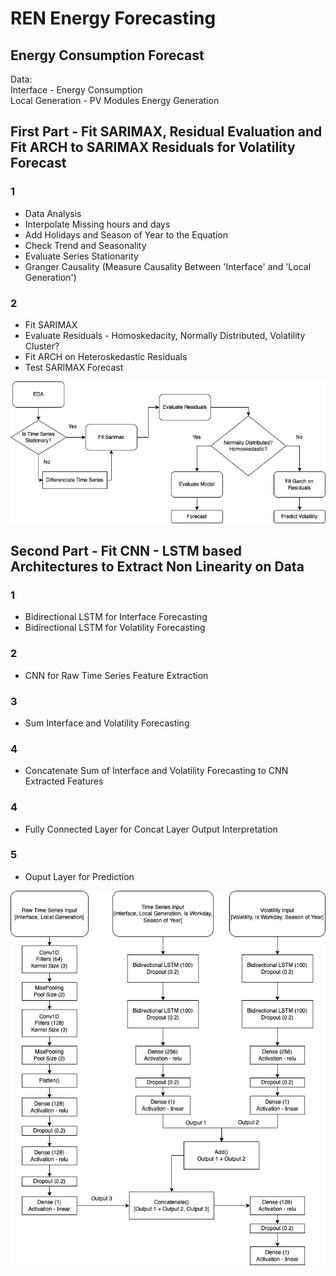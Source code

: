 # REN Energy Forecasting
## Energy Consumption Forecast

Data:  
Interface - Energy Consumption  
Local Generation - PV Modules Energy Generation

## First Part - Fit SARIMAX, Residual Evaluation and  Fit ARCH to SARIMAX Residuals for Volatility Forecast
### 1
- Data Analysis
- Interpolate Missing hours and days
- Add Holidays and Season of Year to the Equation
- Check Trend and Seasonality
- Evaluate Series Stationarity
- Granger Causality (Measure Causality Between 'Interface' and 'Local Generation')

### 2
- Fit SARIMAX
- Evaluate Residuals - Homoskedacity, Normally Distributed, Volatility Cluster?
- Fit ARCH on Heteroskedastic Residuals
- Test SARIMAX Forecast

![Alt text](images/workflow_ts.png?raw=true "Time Series Workflow")

## Second Part - Fit CNN - LSTM based Architectures to Extract Non Linearity on Data
### 1
- Bidirectional LSTM for Interface Forecasting
- Bidirectional LSTM for Volatility Forecasting

### 2
- CNN for Raw Time Series Feature Extraction

### 3
- Sum Interface and Volatility Forecasting

### 4
- Concatenate Sum of Interface and Volatility Forecasting to CNN Extracted Features

### 4
- Fully Connected Layer for Concat Layer Output Interpretation

### 5
- Ouput Layer for Prediction

![Alt text](images/hybrid_model.png?raw=true "CNN - Bidirectional LSTM - Volatility Model")